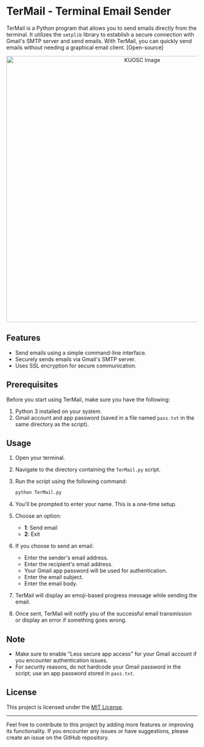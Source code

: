 # TerMail - Terminal Email Sender

TerMail is a Python program that allows you to send emails directly from the terminal. It utilizes the `smtplib` library to establish a secure connection with Gmail's SMTP server and send emails. With TerMail, you can quickly send emails without needing a graphical email client. [Open-source]

<p align="center">
  <img src="https://pbs.twimg.com/media/F2BXF-mWAAYPNuS?format=jpg&name=4096x4096" alt="KUOSC Image" alt="TerMail" width="700">
</p>

## Features

- Send emails using a simple command-line interface.
- Securely sends emails via Gmail's SMTP server.
- Uses SSL encryption for secure communication.

## Prerequisites

Before you start using TerMail, make sure you have the following:

1. Python 3 installed on your system.
2. Gmail account and app password (saved in a file named `pass.txt` in the same directory as the script).

## Usage

1. Open your terminal.
2. Navigate to the directory containing the `TerMail.py` script.
3. Run the script using the following command:

   ```bash
   python TerMail.py
   ```

4. You'll be prompted to enter your name. This is a one-time setup.

5. Choose an option:
   - **1**: Send email
   - **2**: Exit

6. If you choose to send an email:
   - Enter the sender's email address.
   - Enter the recipient's email address.
   - Your Gmail app password will be used for authentication.
   - Enter the email subject.
   - Enter the email body.

7. TerMail will display an emoji-based progress message while sending the email.

8. Once sent, TerMail will notify you of the successful email transmission or display an error if something goes wrong.

## Note

- Make sure to enable "Less secure app access" for your Gmail account if you encounter authentication issues.
- For security reasons, do not hardcode your Gmail password in the script; use an app password stored in `pass.txt`.

## License

This project is licensed under the [MIT License](LICENSE).

---

Feel free to contribute to this project by adding more features or improving its functionality. If you encounter any issues or have suggestions, please create an issue on the GitHub repository.
